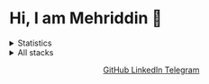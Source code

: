 <h1>Hi, I am Mehriddin 👋</h1>

<details>
  <summary>Statistics</summary>
  
[![Mehriddin's GitHub stats](https://github-readme-stats.vercel.app/api?username=mehriddinnozimov)](https://github.com/anuraghazra/github-readme-stats)
  
</details>

<details>
<summary>All stacks</summary>

| Stack          | Name                        | Experience |
| -------------- | --------------------------- | ---------- |
| Full-stack     | JavaScript                  | 2+ years   |
| Full-stack     | TypeScript                  | 1+ years   |
| Backend        | Node.js                     | 2+ years   |
| Backend        | Go                          | 2+ years   |
| Backend        | Node.js Caching & Stream    | 1+ years   |
| Backend        | REST/CRUD API               | 2+ years   |
| Backend        | OpenAPI (Swagger)           | 1+ years   |
| Testing        | Jest                        | 1+ years   |
| Database       | Postgres (via ORM)          | 2+ years   |
| Database       | Redis                       | 1+ years   |
| Database       | MongoDB                     | 2+ years   |
| DevOps         | Linux / SSH / Bash          | 1+ years   |
| DevOps         | Docker                      | 1+ years   |

</details>


<p align="center">
          <a href="https://github.com/mehriddinnozimov" target="_blank" alt="GitHub">
            GitHub
          </a>
          <a href="https://linkedin.com/in/mehriddinnozimov" target="_blank" alt="LinkedIn">
            LinkedIn
          </a>
          <a href="https://telegram.com/mehriddinnozimov" target="_blank" alt="Telegram">
            Telegram
          </a>
</p>
